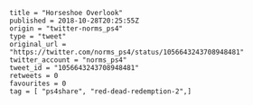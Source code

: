 ```
title = "Horseshoe Overlook"
published = 2018-10-28T20:25:55Z
origin = "twitter-norms_ps4"
type = "tweet"
original_url = "https://twitter.com/norms_ps4/status/1056643243708948481"
twitter_account = "norms_ps4"
tweet_id = "1056643243708948481"
retweets = 0
favourites = 0
tag = [ "ps4share", "red-dead-redemption-2",]
```

<p class='image'><img src='https://mnf.m17s.net/2018/10/28/DqnzbbMXcAEPHDI.jpg' alt=''></p>

